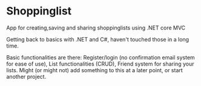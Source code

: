 # Shoppinglist
App for creating,saving and sharing shoppinglists using .NET core MVC

Getting back to basics with .NET and C#, haven't touched those in a long time.

Basic functionalities are there: Register/login (no confirmation email system for ease of use), List functionalities (CRUD), Friend system for sharing your lists.
Might (or might not) add something to this at a later point, or start another project.
